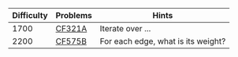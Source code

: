 | Difficulty | Problems | Hints |
| -------- | -------- | -------- |
| 1700 | [CF321A](https://codeforces.com/problemset/problem/321/A) | Iterate over ... |
| 2200 | [CF575B](https://codeforces.com/problemset/problem/575/B) | For each edge, what is its weight? |
